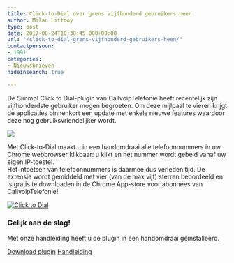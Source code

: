```yaml
---
title: Click-to-Dial over grens vijfhonderd gebruikers heen
author: Milan Littooy
type: post
date: 2017-08-24T10:38:45.000+00:00
url: "/click-to-dial-grens-vijfhonderd-gebruikers-heen/"
contactpersoon:
- 1991
categories:
- Nieuwsbrieven
hideinsearch: true

---
```

De Simmpl Click to Dial-plugin van CallvoipTelefonie heeft recentelijk zijn vijfhonderdste gebruiker mogen begroeten. Om deze mijlpaal te vieren krijgt de applicaties binnenkort een update met enkele nieuwe features waardoor deze nóg gebruiksvriendelijker wordt.

<!--more-->

[<img src="https://res.cloudinary.com/callvoip/image/upload/v1556647042/click_to_dial_500_2.png" class="alignleft size-full" />][1]

Met Click-to-Dial maakt u in een handomdraai alle telefoonnummers in uw Chrome webbrowser klikbaar: u klikt en het nummer wordt gebeld vanaf uw eigen IP-toestel. <br /> Het intoetsen van telefoonnummers is daarmee dus verleden tijd. De extensie wordt gemiddeld met vier (van de max vijf) sterren beoordeeld en is gratis te downloaden in de Chrome App-store voor abonnees van CallvoipTelefonie!

<a href="https://www.callvoiptelefonie.nl/clicktodial/"><img src="https://res.cloudinary.com/callvoip/image/upload/v1556647042/c2d-bericht.png" alt="Click to Dial" class="alignright size-thumbnail" /></a>


### Gelijk aan de slag!

Met onze handleiding heeft u de plugin in een handomdraai geïnstalleerd.

<a href="https://chrome.google.com/webstore/detail/simmpl-click-to-dial/hnjepanannlajhppemgdmcjjpimlhkgm?hl=nl" target="_blank" class="button hollow">Download plugin</a>
<a href="https://www.simmpl.nl/downloads/Simmpl_handleiding_ClicktoDial.pdf" target="_blank" class="button hollow">Handleiding</a>


 [1]: https://chrome.google.com/webstore/detail/simmpl-click-to-dial/hnjepanannlajhppemgdmcjjpimlhkgm?hl=nl